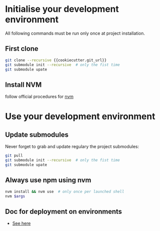 # Initialise your development environment

All following commands must be run only once at project installation.

## First clone

```sh
git clone --recursive {{cookiecutter.git_url}}
git submodule init --recursive  # only the fist time
git submodule upate
```

## Install NVM

follow official procedures for
[nvm](https://github.com/creationix/nvm#install-script) 


# Use your development environment

## Update submodules

Never forget to grab and update regulary the project submodules:

```sh
git pull
git submodule init --recursive  # only the fist time
git submodule upate
```

## Always use npm using nvm

```sh
nvm install && nvm use  # only once per launched shell
nvm $args
```

## Doc for deployment on environments
- [See here](./.ansible/README.md)
